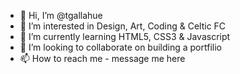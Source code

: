 - 👋 Hi, I’m @tgallahue
- 👀 I’m interested in Design, Art, Coding & Celtic FC
- 🌱 I’m currently learning HTML5, CSS3 & Javascript
- 💞️ I’m looking to collaborate on building a portfilio 
- 📫 How to reach me - message me here

<!---
tgallahue/tgallahue is a ✨ special ✨ repository because its `README.md` (this file) appears on your GitHub profile.
You can click the Preview link to take a look at your changes.
--->
